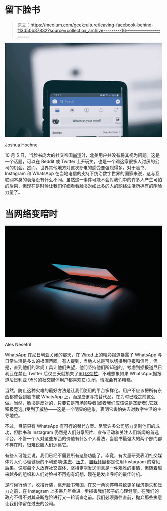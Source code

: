 # 留下脸书

> 原文：<https://medium.com/geekculture/leaving-facebook-behind-f13d50b37832?source=collection_archive---------16----------------------->

![](img/10d9506b62b7b567e0ca84b90531f07e.png)

Joshua Hoehne

10 月 5 日，当脸书庞大的社交帝国[崩溃](https://www.cnbc.com/2021/10/05/facebook-says-sorry-for-mass-outage-and-reveals-why-it-happened.html)时，北美用户并没有将其视为问题。这是一个话题，可以在 Reddit 或 Twitter 上开玩笑，也是一个踢这家很多人讨厌的公司的机会。然而，世界其他地方对这次断电的感受要强烈得多。对于脸书、Instagram 和 WhatsApp 在当地电信的支持下统治数字世界的国家来说，这与互联网本身的衰落没有什么不同。虽然这一事件可能不会对我们中的许多人产生可怕的后果，但现在是时候让我们仔细看看脸书对如此多的人的网络生活所拥有的阴险力量了。

# 当网络变暗时

![](img/d499ae9c3de1d386a03290e18e8949dc.png)

Ales Nesetril

WhatsApp 在尼日利亚关闭的那天，在 [Wired](https://www.wired.com/story/nigeria-whatsapp-facebook-outage/) 上的精彩报道暴露了 WhatsApp 与日常生活是多么的根深蒂固。有人提到，当地人总是可以切换到电报和信号，但是，直到他们的常规工具让他们失望，他们坚持他们所知道的。考虑到据报道尼日利亚在禁止 Twitter 后仅三天就损失了[60 亿奈拉](https://nairametrics.com/2021/06/07/nigeria-loses-over-6-billion-naira-from-twitter-shutdown/)，不难想象如果 WhatsApp(据报道尼日利亚 95%的社交媒体用户都喜欢它)关闭，情况会有多糟糕。

当然，防止这种灾难的最好方法是让我们使用的平台多样化。用户不应该把所有东西都整合到脸书或 WhatsApp 上，而是应该寻找替代品，在为时已晚之前这么做。当然，脸书是反对的，只要它是市场领导者(或者我们应该说是垄断者),它就积极竞选。)受到了威胁——这是一个明显的迹象，表明它害怕失去对数字生活的主导地位。

不过，目前只有 WhatsApp 有可行的替代方案。尽管许多公司努力复制他们的成功，但脸书和 Instagram 仍然是人们分享照片、宣布活动和关注人们新闻的首选平台。不管一个人对这些东西的价值有什么个人看法，当脸书最强大的两个部门都不存在时，很难说服人们远离它。

有些人可能会说，我们已经不需要所有这些功能了。毕竟，有大量研究表明社交媒体对人们心理健康的不利影响:[焦虑](https://www.tandfonline.com/doi/abs/10.1080/15228835.2017.1293587?journalCode=wths20)、[压力](https://doi.org/10.1108%2Fsjme-12-2018-0059)、[自我怀疑](https://doi.org/10.1016%2Fj.bodyim.2017.10.002)都是使用 Instagram 的常见后果。说服每个人放弃社交媒体，坚持定期发送消息是一件艰难的事情，但随着越来越多的组织和人们对脸书不再抱有幻想，现在是发出呼吁的最佳时机。

是时候行动了，收拾行装，离开脸书帝国。在又一两次停电导致更多经济损失和压力之前，在 Instagram 上多呆几年会进一步损害我们孩子的心理健康。在我们的政府不得不对其垄断危险进行又一轮调查之前。我们必须勇往直前，抛弃那些执意让我们停留在过去的公司。